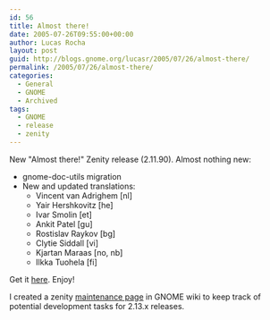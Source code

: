 ```yaml
---
id: 56
title: Almost there!
date: 2005-07-26T09:55:00+00:00
author: Lucas Rocha
layout: post
guid: http://blogs.gnome.org/lucasr/2005/07/26/almost-there/
permalink: /2005/07/26/almost-there/
categories:
  - General
  - GNOME
  - Archived
tags:
  - GNOME
  - release
  - zenity
---
```

New "Almost there!" Zenity release (2.11.90). Almost nothing new:

  * gnome-doc-utils migration
  * New and updated translations:
      * Vincent van Adrighem [nl]
      * Yair Hershkovitz [he]
      * Ivar Smolin [et]
      * Ankit Patel [gu]
      * Rostislav Raykov [bg]
      * Clytie Siddall [vi]
      * Kjartan Maraas [no, nb]
      * Ilkka Tuohela [fi]

Get it
[here](ftp://ftp.gnome.org/pub/GNOME/sources/zenity/2.11/zenity-2.11.90.tar.gz).
Enjoy!

I created a zenity [maintenance page](http://live.gnome.org/Zenity) in GNOME
wiki to keep track of potential development tasks for 2.13.x releases.
